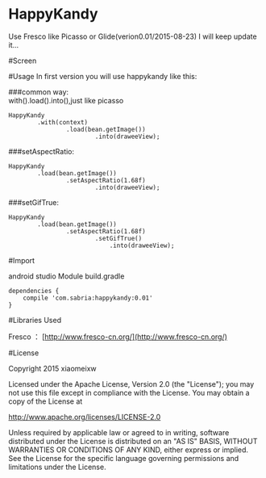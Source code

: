 # HappyKandy
Use Fresco like Picasso or Glide(verion0.01/2015-08-23)
I will keep update it...

#Screen





#Usage
In first version you will use happykandy like this:

###common way:            
    with().load().into(),just like picasso

    HappyKandy
    		.with(context)
    				.load(bean.getImage())
    				        .into(draweeView);

###setAspectRatio:     

    HappyKandy
    		.load(bean.getImage())
    				.setAspectRatio(1.68f)
    				        .into(draweeView);     

###setGifTrue:                 

    HappyKandy
    		.load(bean.getImage())
    				.setAspectRatio(1.68f)
    				        .setGifTrue()
    				            .into(draweeView);


#Import

android studio Module build.gradle

	dependencies {
	    compile 'com.sabria:happykandy:0.01'
	}


#Libraries Used

Fresco ：  [http://www.fresco-cn.org/](http://www.fresco-cn.org/)

#License

Copyright 2015 xiaomeixw

Licensed under the Apache License, Version 2.0 (the "License");
you may not use this file except in compliance with the License.
You may obtain a copy of the License at

   http://www.apache.org/licenses/LICENSE-2.0

Unless required by applicable law or agreed to in writing, software
distributed under the License is distributed on an "AS IS" BASIS,
WITHOUT WARRANTIES OR CONDITIONS OF ANY KIND, either express or implied.
See the License for the specific language governing permissions and
limitations under the License.
